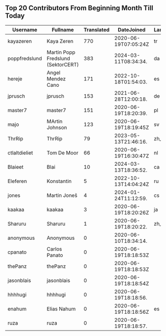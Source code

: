 ## Top 20 Contributors From Beginning Month Till Today ##
|Username|Fullname|Translated|DateJoined|Language|
|--------|--------|----------|----------|-------|
|kayazeren|Kaya Zeren|770|2020-06-19T07:05:24Z|tr|
|poppfredslund|Martin Popp Fredslund (SektorCERT)|383|2024-03-11T08:34:34.|da|
|hereje|Angel Mendez Cano|171|2022-10-18T01:54:03.|es|
|jprusch|jprusch|153|2021-06-28T12:00:18.|de|
|master7|master7|151|2020-06-19T18:20:39.|pl|
|majo|MArtin Johnson|123|2020-06-19T18:19:45Z|sv|
|ThrRip|ThrRip|79|2023-05-13T21:46:16.|zh_Hans|
|ctlaltdieliet|Tom De Moor|66|2020-06-19T16:30:47Z|nl|
|Blaieet|Blai|10|2024-03-13T18:36:52.|ca|
|Eleferen|Konstantin|5|2022-10-13T14:04:24Z|ru|
|jones|Martin Joneš|4|2024-01-24T11:12:59.|cs|
|kaakaa|kaakaa|3|2020-06-19T18:20:26Z|ja|
|Sharuru|Sharuru|1|2020-06-19T18:20:22.|zh_Hans|
|anonymous|Anonymous|0|2020-06-10T18:34:14.||
|cpanato|Carlos Panato|0|2020-06-19T18:18:53Z||
|thePanz|thePanz|0|2020-06-19T18:18:53Z||
|jasonblais|jasonblais|0|2020-06-19T18:18:54Z||
|hhhhugi|hhhhugi|0|2020-06-19T18:18:56.||
|enahum|Elias  Nahum|0|2020-06-19T18:18:56Z|es|
|ruza|ruza|0|2020-06-19T18:18:57.||
